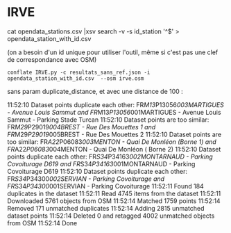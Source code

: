 # IRVE


cat opendata_stations.csv |xsv search -v -s id_station '^$' > opendata_station_with_id.csv

(on a besoin d'un id unique pour utiliser l'outil, même si c'est pas une clef de correspondance avec OSM)

`conflate IRVE.py -c resultats_sans_ref.json -i opendata_station_with_id.csv  --osm irve.osm`

sans param duplicate_distance, et avec une distance de 100 :

11:52:10 Dataset points duplicate each other: FR*M13*P13056*003MARTIGUES - Avenue Louis Sammut and FR*M13*P13056*001MARTIGUES - Avenue Louis Sammut - Parking Stade Turcan
11:52:10 Dataset points are too similar: FR*M29*P29019*004BREST - Rue Des Mouettes 1 and FR*M29*P29019*005BREST - Rue Des Mouettes 2
11:52:10 Dataset points are too similar: FR*A22*P06083*003MENTON - Quai De Monléon (Borne 1) and FR*A22*P06083*004MENTON - Quai De Monléon ( Borne 2)
11:52:10 Dataset points duplicate each other: FR*S34*P34163*002MONTARNAUD - Parking Covoiturage D619 and FR*S34*P34163*001MONTARNAUD - Parking Covoiturage D619
11:52:10 Dataset points duplicate each other: FR*S34*P34300*002SERVIAN - Parking Covoiturage and FR*S34*P34300*001SERVIAN - Parking Covoiturage
11:52:11 Found 184 duplicates in the dataset
11:52:11 Read 4745 items from the dataset
11:52:11 Downloaded 5761 objects from OSM
11:52:14 Matched 1759 points
11:52:14 Removed 171 unmatched duplicates
11:52:14 Adding 2815 unmatched dataset points
11:52:14 Deleted 0 and retagged 4002 unmatched objects from OSM
11:52:14 Done
